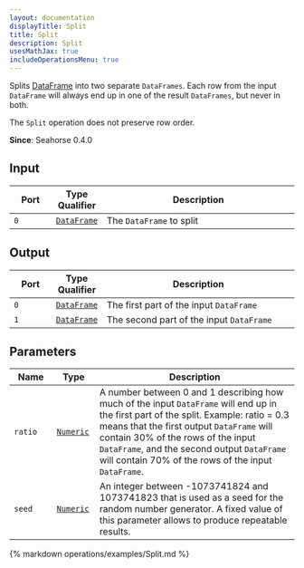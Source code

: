 ```yaml
---
layout: documentation
displayTitle: Split
title: Split
description: Split
usesMathJax: true
includeOperationsMenu: true
---
```


Splits [DataFrame](../classes/dataframe.html) into two separate `DataFrames`.
Each row from the input `DataFrame` will always end up in one of the result `DataFrames`, but never in both.

The `Split` operation does not preserve row order.

**Since**: Seahorse 0.4.0

## Input

<table>
<thead>
<tr>
<th style="width:15%">Port</th>
<th style="width:15%">Type Qualifier</th>
<th style="width:70%">Description</th>
</tr>
</thead>
<tbody>
<tr>
<td><code>0</code></td>
<td><code><a href="../classes/dataframe.html">DataFrame</a></code></td>
<td>The <code>DataFrame</code> to split</td>
</tr>
</tbody>
</table>

## Output

<table>
<thead>
<tr>
<th style="width:15%">Port</th>
<th style="width:15%">Type Qualifier</th>
<th style="width:70%">Description</th>
</tr>
</thead>
<tbody>
<tr>
<td><code>0</code></td>
<td><code><a href="../classes/dataframe.html">DataFrame</a></code></td>
<td>The first part of the input <code>DataFrame</code></td>
</tr>
<tr>
<td><code>1</code></td>
<td><code><a href="../classes/dataframe.html">DataFrame</a></code></td>
<td>The second part of the input <code>DataFrame</code></td>
</tr>
</tbody>
</table>

## Parameters

<table class="table">
<thead>
<tr>
<th style="width:15%">Name</th>
<th style="width:15%">Type</th>
<th style="width:70%">Description</th>
</tr>
</thead>
<tbody>
<tr>
<td><code id="ratio">ratio</code></td>
<td><code><a href="../parameter_types.html#numeric">Numeric</a></code></td>
<td>
  A number between 0 and 1 describing how much of the input <code>DataFrame</code> will end up in the first part
  of the split. Example: ratio = 0.3 means that the first output <code>DataFrame</code> will contain 30% of
  the rows of the input <code>DataFrame</code>, and the second output <code>DataFrame</code> will
  contain 70% of the rows of the input <code>DataFrame</code>.
</td>
</tr>
<tr>
<td><code id="seed">seed</code></td>
<td><code><a href="../parameter_types.html#numeric">Numeric</a></code></td>
<td>
  An integer between -1073741824 and 1073741823 that is used as a seed for the random number generator.
  A fixed value of this parameter allows to produce repeatable results.
</td>
</tr>
</tbody>
</table>

{% markdown operations/examples/Split.md %}

